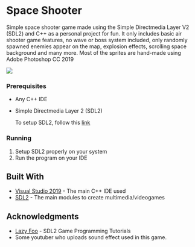 # Space Shooter

Simple space shooter game made using the Simple Directmedia Layer V2 (SDL2) and C++ as a personal project for fun. It only includes basic air shooter game features, no wave or boss system included, only randomly spawned enemies appear on the map, explosion effects, scrolling space background and many more. Most of the sprites are hand-made using Adobe Photoshop CC 2019

![](https://github.com/andreanlay/space-shooter-sdl2/blob/master/demo.gif)

### Prerequisites

* Any C++ IDE
* Simple Directmedia Layer 2 (SDL2)

   To setup SDL2, follow this [link](http://lazyfoo.net/tutorials/SDL/01_hello_SDL/index.php)

### Running

1. Setup SDL2 properly on your system
2. Run the program on your IDE

## Built With

* [Visual Studio 2019](https://visualstudio.microsoft.com/) - The main C++ IDE used
* [SDL2](https://libsdl.org/) - The main modules to create multimedia/videogames

## Acknowledgments

* [Lazy Foo](http://lazyfoo.net/tutorials/SDL/index.php) - SDL2 Game Programming Tutorials
* Some youtuber who uploads sound effect used in this game.
